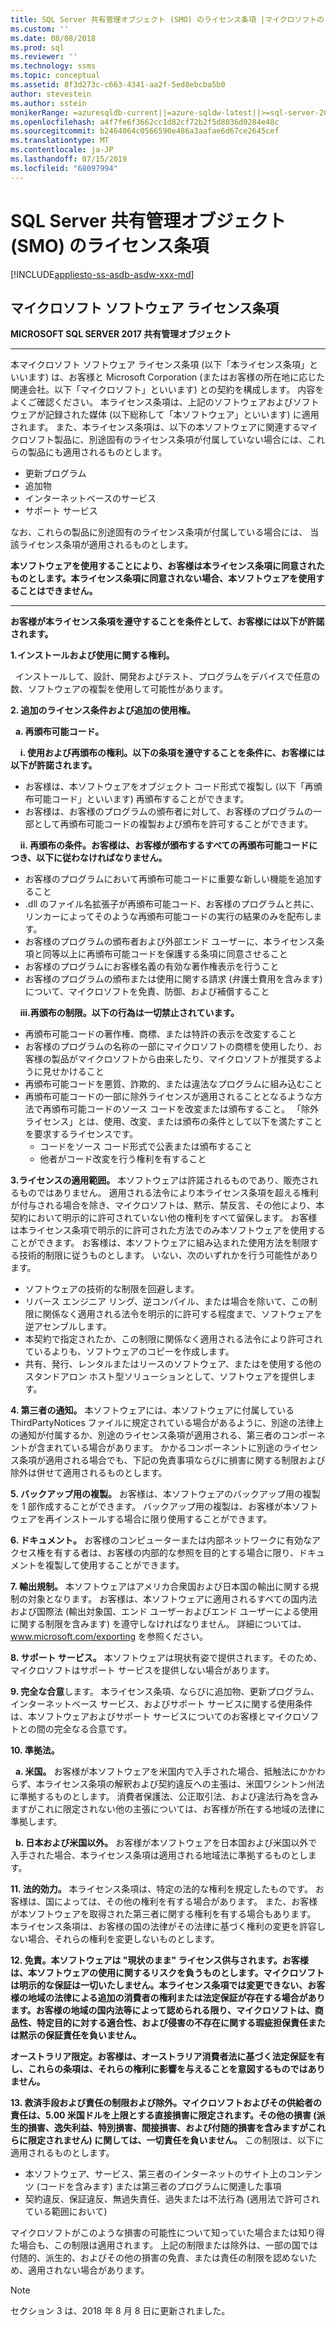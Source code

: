 ```yaml
---
title: SQL Server 共有管理オブジェクト (SMO) のライセンス条項 |マイクロソフトのドキュメント
ms.custom: ''
ms.date: 08/08/2018
ms.prod: sql
ms.reviewer: ''
ms.technology: ssms
ms.topic: conceptual
ms.assetid: 8f3d273c-c663-4341-aa2f-5ed8ebcba5b0
author: stevestein
ms.author: sstein
monikerRange: =azuresqldb-current||=azure-sqldw-latest||>=sql-server-2016||=sqlallproducts-allversions||>=sql-server-linux-2017||=azuresqldb-mi-current
ms.openlocfilehash: a4f7fe6f3662cc1d82cf72b2f5d8036d0284e48c
ms.sourcegitcommit: b2464064c0566590e486a3aafae6d67ce2645cef
ms.translationtype: MT
ms.contentlocale: ja-JP
ms.lasthandoff: 07/15/2019
ms.locfileid: "68097994"
---
```

# <a name="sql-server-shared-management-objects-smo-license-terms"></a>SQL Server 共有管理オブジェクト (SMO) のライセンス条項
[!INCLUDE[appliesto-ss-asdb-asdw-xxx-md](../../includes/appliesto-ss-asdb-asdw-xxx-md.md)]

## <a name="microsoft-software-license-terms"></a>マイクロソフト ソフトウェア ライセンス条項
**MICROSOFT SQL SERVER 2017 共有管理オブジェクト**

---
本マイクロソフト ソフトウェア ライセンス条項 (以下「本ライセンス条項」といいます) は、お客様と Microsoft Corporation (またはお客様の所在地に応じた関連会社。以下「マイクロソフト」といいます) との契約を構成します。 内容をよくご確認ください。 本ライセンス条項は、上記のソフトウェアおよびソフトウェアが記録された媒体 (以下総称して「本ソフトウェア」といいます) に適用されます。 また、本ライセンス条項は、以下の本ソフトウェアに関連するマイクロソフト製品に、別途固有のライセンス条項が付属していない場合には、これらの製品にも適用されるものとします。
* 更新プログラム
* 追加物
* インターネットベースのサービス
* サポート サービス

なお、これらの製品に別途固有のライセンス条項が付属している場合には、 当該ライセンス条項が適用されるものとします。

**本ソフトウェアを使用することにより、お客様は本ライセンス条項に同意されたものとします。本ライセンス条項に同意されない場合、本ソフトウェアを使用することはできません。**

---
**お客様が本ライセンス条項を遵守することを条件として、お客様には以下が許諾されます。**

**1.インストールおよび使用に関する権利。**

&nbsp;&nbsp;インストールして、設計、開発およびテスト、プログラムをデバイスで任意の数、ソフトウェアの複製を使用して可能性があります。

**2.  追加のライセンス条件および追加の使用権。**

&nbsp;&nbsp;**a.  再頒布可能コード。**

&nbsp;&nbsp;&nbsp;&nbsp;**i.  使用および再頒布の権利。以下の条項を遵守することを条件に、お客様には以下が許諾されます。**
*   お客様は、本ソフトウェアをオブジェクト コード形式で複製し (以下「再頒布可能コード」といいます) 再頒布することができます。
*   お客様は、お客様のプログラムの頒布者に対して、お客様のプログラムの一部として再頒布可能コードの複製および頒布を許可することができます。

&nbsp;&nbsp;&nbsp;&nbsp;**ii. 再頒布の条件。お客様は、お客様が頒布するすべての再頒布可能コードにつき、以下に従わなければなりません。**
* お客様のプログラムにおいて再頒布可能コードに重要な新しい機能を追加すること
* .dll のファイル名拡張子が再頒布可能コード、お客様のプログラムと共に、リンカーによってそのような再頒布可能コードの実行の結果のみを配布します。
* お客様のプログラムの頒布者および外部エンド ユーザーに、本ライセンス条項と同等以上に再頒布可能コードを保護する条項に同意させること 
* お客様のプログラムにお客様名義の有効な著作権表示を行うこと
* お客様のプログラムの頒布または使用に関する請求 (弁護士費用を含みます) について、マイクロソフトを免責、防御、および補償すること

&nbsp;&nbsp;&nbsp;&nbsp;**iii.再頒布の制限。以下の行為は一切禁止されています。**
* 再頒布可能コードの著作権、商標、または特許の表示を改変すること
* お客様のプログラムの名称の一部にマイクロソフトの商標を使用したり、お客様の製品がマイクロソフトから由来したり、マイクロソフトが推奨するように見せかけること
* 再頒布可能コードを悪質、詐欺的、または違法なプログラムに組み込むこと
* 再頒布可能コードの一部に除外ライセンスが適用されることとなるような方法で再頒布可能コードのソース コードを改変または頒布すること。 「除外ライセンス」とは、使用、改変、または頒布の条件として以下を満たすことを要求するライセンスです。
  * コードをソース コード形式で公表または頒布すること
  * 他者がコード改変を行う権利を有すること


**3.ライセンスの適用範囲。** 本ソフトウェアは許諾されるものであり、販売されるものではありません。 適用される法令により本ライセンス条項を超える権利が付与される場合を除き、マイクロソフトは、黙示、禁反言、その他により、本契約において明示的に許可されていない他の権利をすべて留保します。 お客様は本ライセンス条項で明示的に許可された方法でのみ本ソフトウェアを使用することができます。 お客様は、本ソフトウェアに組み込まれた使用方法を制限する技術的制限に従うものとします。 いない、次のいずれかを行う可能性があります。

- ソフトウェアの技術的な制限を回避します。
- リバース エンジニア リング、逆コンパイル、または場合を除いて、この制限に関係なく適用される法令を明示的に許可する程度まで、ソフトウェアを逆アセンブルします。
- 本契約で指定されたか、この制限に関係なく適用される法令により許可されているよりも、ソフトウェアのコピーを作成します。
- 共有、発行、レンタルまたはリースのソフトウェア、またはを使用する他のスタンドアロン ホスト型ソリューションとして、ソフトウェアを提供します。

**4.  第三者の通知。** 本ソフトウェアには、本ソフトウェアに付属している ThirdPartyNotices ファイルに規定されている場合があるように、別途の法律上の通知が付属するか、別途のライセンス条項が適用される、第三者のコンポーネントが含まれている場合があります。  かかるコンポーネントに別途のライセンス条項が適用される場合でも、下記の免責事項ならびに損害に関する制限および除外は併せて適用されるものとします。

**5.  バックアップ用の複製。** お客様は、本ソフトウェアのバックアップ用の複製を 1 部作成することができます。 バックアップ用の複製は、お客様が本ソフトウェアを再インストールする場合に限り使用することができます。

**6.  ドキュメント。** お客様のコンピューターまたは内部ネットワークに有効なアクセス権を有する者は、お客様の内部的な参照を目的とする場合に限り、ドキュメントを複製して使用することができます。

**7.  輸出規制。** 本ソフトウェアはアメリカ合衆国および日本国の輸出に関する規制の対象となります。 お客様は、本ソフトウェアに適用されるすべての国内法および国際法 (輸出対象国、エンド ユーザーおよびエンド ユーザーによる使用に関する制限を含みます) を遵守しなければなりません。 詳細については、 www.microsoft.com/exporting を参照ください。

**8.  サポート サービス。** 本ソフトウェアは現状有姿で提供されます。そのため、マイクロソフトはサポート サービスを提供しない場合があります。

**9.  完全な合意**します。 本ライセンス条項、ならびに追加物、更新プログラム、インターネットベース サービス、およびサポート サービスに関する使用条件は、本ソフトウェアおよびサポート サービスについてのお客様とマイクロソフトとの間の完全なる合意です。

**10. 準拠法。**

&nbsp;&nbsp;**a.  米国。** お客様が本ソフトウェアを米国内で入手された場合、抵触法にかかわらず、本ライセンス条項の解釈および契約違反への主張は、米国ワシントン州法に準拠するものとします。 消費者保護法、公正取引法、および違法行為を含みますがこれに限定されない他の主張については、お客様が所在する地域の法律に準拠します。

&nbsp;&nbsp;**b.  日本および米国以外。** お客様が本ソフトウェアを日本国および米国以外で入手された場合、本ライセンス条項は適用される地域法に準拠するものとします。

**11. 法的効力。** 本ライセンス条項は、特定の法的な権利を規定したものです。 お客様は、国によっては、その他の権利を有する場合があります。 また、お客様が本ソフトウェアを取得された第三者に関する権利を有する場合もあります。 本ライセンス条項は、お客様の国の法律がその法律に基づく権利の変更を許容しない場合、それらの権利を変更しないものとします。

**12. 免責。本ソフトウェアは "現状のまま" ライセンス供与されます。お客様は、本ソフトウェアの使用に関するリスクを負うものとします。マイクロソフトは明示的な保証は一切いたしません。本ライセンス条項では変更できない、お客様の地域の法律による追加の消費者の権利または法定保証が存在する場合があります。お客様の地域の国内法等によって認められる限り、マイクロソフトは、商品性、特定目的に対する適合性、および侵害の不存在に関する瑕疵担保責任または黙示の保証責任を負いません。**

**オーストラリア限定。お客様は、オーストラリア消費者法に基づく法定保証を有し、これらの条項は、それらの権利に影響を与えることを意図するものではありません。**

**13. 救済手段および責任の制限および除外。マイクロソフトおよびその供給者の責任は、5.00 米国ドルを上限とする直接損害に限定されます。その他の損害 (派生的損害、逸失利益、特別損害、間接損害、および付随的損害を含みますがこれらに限定されません) に関しては、一切責任を負いません。**
この制限は、以下に適用されるものとします。
* 本ソフトウェア、サービス、第三者のインターネットのサイト上のコンテンツ (コードを含みます) または第三者のプログラムに関連した事項
* 契約違反、保証違反、無過失責任、過失または不法行為 (適用法で許可されている範囲において)

マイクロソフトがこのような損害の可能性について知っていた場合または知り得た場合も、この制限は適用されます。 上記の制限または除外は、一部の国では付随的、派生的、およびその他の損害の免責、または責任の制限を認めないため、適用されない場合があります。

> [!NOTE]
> セクション 3 は、2018 年 8 月 8 日に更新されました。

